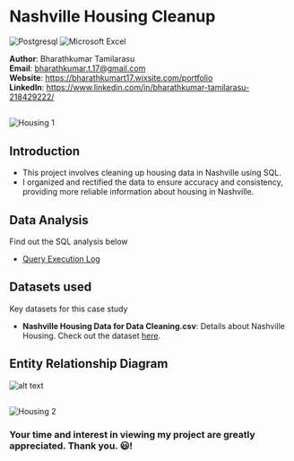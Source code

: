 # Nashville Housing Cleanup

![Postgresql](https://img.shields.io/badge/PostgreSQL-316192?style=for-the-badge&logo=postgresql&logoColor=white)
![Microsoft Excel](https://img.shields.io/badge/Microsoft_Excel-217346?style=for-the-badge&logo=microsoft-excel&logoColor=white)

**Author**: Bharathkumar Tamilarasu <br />
**Email**: bharathkumar.t.17@gmail.com <br />
**Website**: https://bharathkumart17.wixsite.com/portfolio <br />
**LinkedIn**: https://www.linkedin.com/in/bharathkumar-tamilarasu-218429222/  <br />

##
![Housing 1](https://github.com/Bharathkumar-Tamilarasu/Nashville-Housing-Cleanup/blob/main/Housing_2.jpg)

## Introduction

* This project involves cleaning up housing data in Nashville using SQL.
* I organized and rectified the data to ensure accuracy and consistency, providing more reliable information about housing in Nashville.

## Data Analysis

Find out the SQL analysis below

* [Query Execution Log](https://github.com/Bharathkumar-Tamilarasu/Nashville-Housing-Cleanup_SQL/blob/main/Query%20Execution%20Log.md)

## Datasets used
Key datasets for this case study
- <strong>Nashville Housing Data for Data Cleaning.csv</strong>: Details about Nashville Housing. Check out the dataset [here](https://github.com/Bharathkumar-Tamilarasu/Nashville-Housing-Cleanup_SQL/blob/main/Nashville%20Housing%20Data%20for%20Data%20Cleaning.csv).


## Entity Relationship Diagram
![alt text](https://github.com/Bharathkumar-Tamilarasu/Nashville-Housing-Cleanup_SQL/blob/main/ERD.png)

##
![Housing 2](https://github.com/Bharathkumar-Tamilarasu/Nashville-Housing-Cleanup/blob/main/Housing_3.jpg)

### Your time and interest in viewing my project are greatly appreciated. Thank you. 😃!
